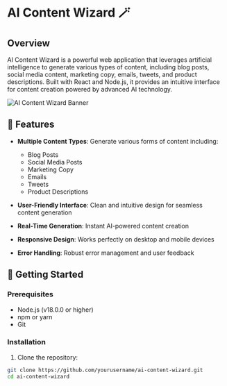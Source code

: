 # AI Content Wizard 🪄

## Overview
AI Content Wizard is a powerful web application that leverages artificial intelligence to generate various types of content, including blog posts, social media content, marketing copy, emails, tweets, and product descriptions. Built with React and Node.js, it provides an intuitive interface for content creation powered by advanced AI technology.

![AI Content Wizard Banner](https://via.placeholder.com/800x200?text=AI+Content+Wizard)

## 🌟 Features

- **Multiple Content Types**: Generate various forms of content including:
  - Blog Posts
  - Social Media Posts
  - Marketing Copy
  - Emails
  - Tweets
  - Product Descriptions

- **User-Friendly Interface**: Clean and intuitive design for seamless content generation
- **Real-Time Generation**: Instant AI-powered content creation
- **Responsive Design**: Works perfectly on desktop and mobile devices
- **Error Handling**: Robust error management and user feedback

## 🚀 Getting Started

### Prerequisites

- Node.js (v18.0.0 or higher)
- npm or yarn
- Git

### Installation

1. Clone the repository:
```bash
git clone https://github.com/yourusername/ai-content-wizard.git
cd ai-content-wizard

